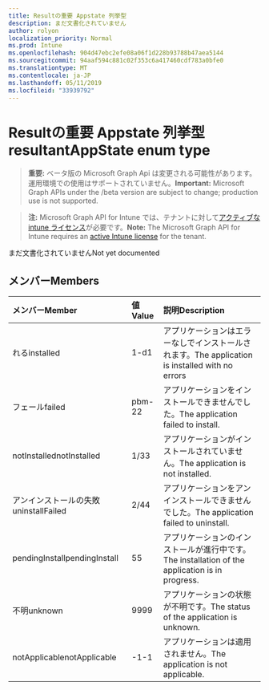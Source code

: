 ```yaml
---
title: Resultの重要 Appstate 列挙型
description: まだ文書化されていません
author: rolyon
localization_priority: Normal
ms.prod: Intune
ms.openlocfilehash: 904d47ebc2efe08a06f1d228b93788b47aea5144
ms.sourcegitcommit: 94aaf594c881c02f353c6a417460cdf783a0bfe0
ms.translationtype: MT
ms.contentlocale: ja-JP
ms.lasthandoff: 05/11/2019
ms.locfileid: "33939792"
---
```

# <a name="resultantappstate-enum-type"></a><span data-ttu-id="929e9-103">Resultの重要 Appstate 列挙型</span><span class="sxs-lookup"><span data-stu-id="929e9-103">resultantAppState enum type</span></span>

> <span data-ttu-id="929e9-104">**重要:** ベータ版の Microsoft Graph Api は変更される可能性があります。運用環境での使用はサポートされていません。</span><span class="sxs-lookup"><span data-stu-id="929e9-104">**Important:** Microsoft Graph APIs under the /beta version are subject to change; production use is not supported.</span></span>

> <span data-ttu-id="929e9-105">**注:** Microsoft Graph API for Intune では、テナントに対して[アクティブな intune ライセンス](https://go.microsoft.com/fwlink/?linkid=839381)が必要です。</span><span class="sxs-lookup"><span data-stu-id="929e9-105">**Note:** The Microsoft Graph API for Intune requires an [active Intune license](https://go.microsoft.com/fwlink/?linkid=839381) for the tenant.</span></span>

<span data-ttu-id="929e9-106">まだ文書化されていません</span><span class="sxs-lookup"><span data-stu-id="929e9-106">Not yet documented</span></span>

## <a name="members"></a><span data-ttu-id="929e9-107">メンバー</span><span class="sxs-lookup"><span data-stu-id="929e9-107">Members</span></span>
|<span data-ttu-id="929e9-108">メンバー</span><span class="sxs-lookup"><span data-stu-id="929e9-108">Member</span></span>|<span data-ttu-id="929e9-109">値</span><span class="sxs-lookup"><span data-stu-id="929e9-109">Value</span></span>|<span data-ttu-id="929e9-110">説明</span><span class="sxs-lookup"><span data-stu-id="929e9-110">Description</span></span>|
|:---|:---|:---|
|<span data-ttu-id="929e9-111">れる</span><span class="sxs-lookup"><span data-stu-id="929e9-111">installed</span></span>|<span data-ttu-id="929e9-112">1-d</span><span class="sxs-lookup"><span data-stu-id="929e9-112">1</span></span>|<span data-ttu-id="929e9-113">アプリケーションはエラーなしでインストールされます。</span><span class="sxs-lookup"><span data-stu-id="929e9-113">The application is installed with no errors</span></span>|
|<span data-ttu-id="929e9-114">フェール</span><span class="sxs-lookup"><span data-stu-id="929e9-114">failed</span></span>|<span data-ttu-id="929e9-115">pbm-2</span><span class="sxs-lookup"><span data-stu-id="929e9-115">2</span></span>|<span data-ttu-id="929e9-116">アプリケーションをインストールできませんでした。</span><span class="sxs-lookup"><span data-stu-id="929e9-116">The application failed to install.</span></span>|
|<span data-ttu-id="929e9-117">notInstalled</span><span class="sxs-lookup"><span data-stu-id="929e9-117">notInstalled</span></span>|<span data-ttu-id="929e9-118">1/3</span><span class="sxs-lookup"><span data-stu-id="929e9-118">3</span></span>|<span data-ttu-id="929e9-119">アプリケーションがインストールされていません。</span><span class="sxs-lookup"><span data-stu-id="929e9-119">The application is not installed.</span></span>|
|<span data-ttu-id="929e9-120">アンインストールの失敗</span><span class="sxs-lookup"><span data-stu-id="929e9-120">uninstallFailed</span></span>|<span data-ttu-id="929e9-121">2/4</span><span class="sxs-lookup"><span data-stu-id="929e9-121">4</span></span>|<span data-ttu-id="929e9-122">アプリケーションをアンインストールできませんでした。</span><span class="sxs-lookup"><span data-stu-id="929e9-122">The application failed to uninstall.</span></span>|
|<span data-ttu-id="929e9-123">pendingInstall</span><span class="sxs-lookup"><span data-stu-id="929e9-123">pendingInstall</span></span>|<span data-ttu-id="929e9-124">5</span><span class="sxs-lookup"><span data-stu-id="929e9-124">5</span></span>|<span data-ttu-id="929e9-125">アプリケーションのインストールが進行中です。</span><span class="sxs-lookup"><span data-stu-id="929e9-125">The installation of the application is in progress.</span></span>|
|<span data-ttu-id="929e9-126">不明</span><span class="sxs-lookup"><span data-stu-id="929e9-126">unknown</span></span>|<span data-ttu-id="929e9-127">99</span><span class="sxs-lookup"><span data-stu-id="929e9-127">99</span></span>|<span data-ttu-id="929e9-128">アプリケーションの状態が不明です。</span><span class="sxs-lookup"><span data-stu-id="929e9-128">The status of the application is unknown.</span></span>|
|<span data-ttu-id="929e9-129">notApplicable</span><span class="sxs-lookup"><span data-stu-id="929e9-129">notApplicable</span></span>|<span data-ttu-id="929e9-130">-1</span><span class="sxs-lookup"><span data-stu-id="929e9-130">-1</span></span>|<span data-ttu-id="929e9-131">アプリケーションは適用されません。</span><span class="sxs-lookup"><span data-stu-id="929e9-131">The application is not applicable.</span></span>|




